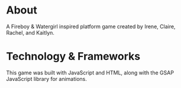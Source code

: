 # About

A Fireboy & Watergirl inspired platform game created by Irene, Claire, Rachel, and Kaitlyn.

# Technology & Frameworks

This game was built with JavaScript and HTML, along with the GSAP JavaScript library for animations.
